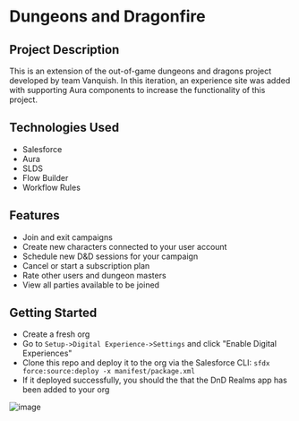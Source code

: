 # Dungeons and Dragonfire

## Project Description
This is an extension of the out-of-game dungeons and dragons project developed by team Vanquish.
In this iteration, an experience site was added with supporting Aura components to increase the 
functionality of this project.

## Technologies Used
* Salesforce
* Aura
* SLDS
* Flow Builder
* Workflow Rules

## Features
* Join and exit campaigns
* Create new characters connected to your user account
* Schedule new D&D sessions for your campaign
* Cancel or start a subscription plan
* Rate other users and dungeon masters
* View all parties available to be joined

## Getting Started
 * Create a fresh org
 * Go to `Setup->Digital Experience->Settings` and click "Enable Digital Experiences"
 * Clone this repo and deploy it to the org via the Salesforce CLI: `sfdx force:source:deploy -x manifest/package.xml`
 * If it deployed successfully, you should the that the DnD Realms app has been added to your org

![image](https://user-images.githubusercontent.com/52726500/131704631-38eec97c-044d-483b-97a1-1646f6f1624a.png)


